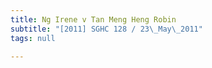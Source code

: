 ```yaml
---
title: Ng Irene v Tan Meng Heng Robin
subtitle: "[2011] SGHC 128 / 23\_May\_2011"
tags: null

---
```


